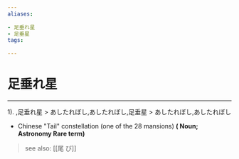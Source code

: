 ```yaml
---
aliases:
    
- 足垂れ星
- 足垂星
tags:
    
---
```


# 足垂れ星
---
1).
,足垂れ星 > あしたれぼし,あしたれぼし,足垂星 > あしたれぼし,あしたれぼし

- Chinese "Tail" constellation (one of the 28 mansions)
**( Noun; Astronomy Rare term)**
> see also:  [[尾 び]]
            